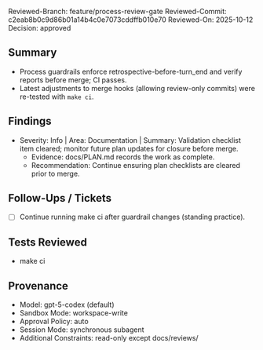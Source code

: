 Reviewed-Branch: feature/process-review-gate
Reviewed-Commit: c2eab8b0c9d86b01a14b4c0e7073cddffb010e70
Reviewed-On: 2025-10-12
Decision: approved

## Summary
- Process guardrails enforce retrospective-before-turn_end and verify reports before merge; CI passes.
- Latest adjustments to merge hooks (allowing review-only commits) were re-tested with `make ci`.

## Findings
- Severity: Info | Area: Documentation | Summary: Validation checklist item cleared; monitor future plan updates for closure before merge.
  - Evidence: docs/PLAN.md records the work as complete.
  - Recommendation: Continue ensuring plan checklists are cleared prior to merge.

## Follow-Ups / Tickets
- [ ] Continue running make ci after guardrail changes (standing practice).

## Tests Reviewed
- make ci

## Provenance
- Model: gpt-5-codex (default)
- Sandbox Mode: workspace-write
- Approval Policy: auto
- Session Mode: synchronous subagent
- Additional Constraints: read-only except docs/reviews/

